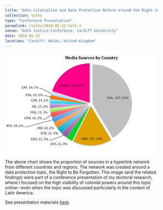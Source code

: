 ```yaml
---
title: "Data Colonialism and Data Protection Reform around the Right to Be Forgotten"
collection: talks
type: "Conference Presentation"
permalink: /talks/2018-05-22-talk-3
venue: "Data Justice Conference, Cardiff University"
date: 2018-05-22
location: "Cardiff, Wales, United Kingdom"
---
```



<img src='/images/rtbf-sources-country.png'>

The above chart shows the proportion of sources in a hyperlink network from different countries and regions. The network was created around a data protection topic, the Right to Be Forgotten. This image (and the related findings) were part of a conference presentation of my doctoral research, where I focused on the high visibility of colonial powers around this topic online--even when the topic was discussed particularly in the context of Latin America.


See presentation materials [here](https://prezi.com/hsdy47o8f85r/?token=5b3096e96276c78bd60be8ec478b3285e6710d8240d9b90af0202086165ac981&utm_campaign=share&utm_medium=copy).





